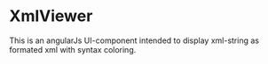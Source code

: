 # XmlViewer
This is an angularJs UI-component intended to display xml-string as formated xml with syntax coloring.
